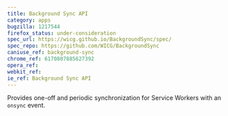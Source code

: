 ```yaml
---
title: Background Sync API
category: apps
bugzilla: 1217544
firefox_status: under-consideration
spec_url: https://wicg.github.io/BackgroundSync/spec/
spec_repo: https://github.com/WICG/BackgroundSync
caniuse_ref: background-sync
chrome_ref: 6170807885627392
opera_ref:
webkit_ref:
ie_ref: Background Sync API
---
```


Provides one-off and periodic synchronization for Service Workers with an `onsync` event.
